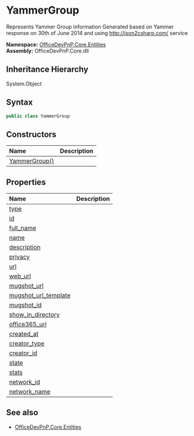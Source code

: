# YammerGroup
Represents Yammer Group information
            Generated based on Yammer response on 30th of June 2014 and using http://json2csharp.com/ service  

**Namespace:** [OfficeDevPnP.Core.Entities](OfficeDevPnP.Core.Entities.md)  
**Assembly:** OfficeDevPnP.Core.dll  
## Inheritance Hierarchy
System.Object  
## Syntax
```C#
public class YammerGroup
```
## Constructors
|**Name**|**Description**|
|:-----|:-----|
| [YammerGroup()](OfficeDevPnP.Core.Entities.YammerGroup.Constructor1details.md) | 
## Properties
|**Name**|**Description**|
|:-----|:-----|
| [type](OfficeDevPnP.Core.Entities.YammerGroup.type.md) | 
| [id](OfficeDevPnP.Core.Entities.YammerGroup.id.md) | 
| [full_name](OfficeDevPnP.Core.Entities.YammerGroup.full_name.md) | 
| [name](OfficeDevPnP.Core.Entities.YammerGroup.name.md) | 
| [description](OfficeDevPnP.Core.Entities.YammerGroup.description.md) | 
| [privacy](OfficeDevPnP.Core.Entities.YammerGroup.privacy.md) | 
| [url](OfficeDevPnP.Core.Entities.YammerGroup.url.md) | 
| [web_url](OfficeDevPnP.Core.Entities.YammerGroup.web_url.md) | 
| [mugshot_url](OfficeDevPnP.Core.Entities.YammerGroup.mugshot_url.md) | 
| [mugshot_url_template](OfficeDevPnP.Core.Entities.YammerGroup.mugshot_url_template.md) | 
| [mugshot_id](OfficeDevPnP.Core.Entities.YammerGroup.mugshot_id.md) | 
| [show_in_directory](OfficeDevPnP.Core.Entities.YammerGroup.show_in_directory.md) | 
| [office365_url](OfficeDevPnP.Core.Entities.YammerGroup.office365_url.md) | 
| [created_at](OfficeDevPnP.Core.Entities.YammerGroup.created_at.md) | 
| [creator_type](OfficeDevPnP.Core.Entities.YammerGroup.creator_type.md) | 
| [creator_id](OfficeDevPnP.Core.Entities.YammerGroup.creator_id.md) | 
| [state](OfficeDevPnP.Core.Entities.YammerGroup.state.md) | 
| [stats](OfficeDevPnP.Core.Entities.YammerGroup.stats.md) | 
| [network_id](OfficeDevPnP.Core.Entities.YammerGroup.network_id.md) | 
| [network_name](OfficeDevPnP.Core.Entities.YammerGroup.network_name.md) | 
## See also
- [OfficeDevPnP.Core.Entities](OfficeDevPnP.Core.Entities.md)
